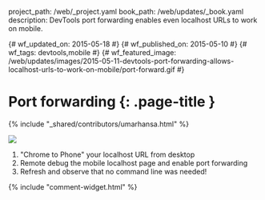 project_path: /web/_project.yaml
book_path: /web/updates/_book.yaml
description: DevTools port forwarding enables even localhost URLs to work on mobile.

{# wf_updated_on: 2015-05-18 #}
{# wf_published_on: 2015-05-10 #}
{# wf_tags: devtools,mobile #}
{# wf_featured_image: /web/updates/images/2015-05-11-devtools-port-forwarding-allows-localhost-urls-to-work-on-mobile/port-forward.gif #}

# Port forwarding {: .page-title }

{% include "_shared/contributors/umarhansa.html" %}


<img src="/web/updates/images/2015-05-11-devtools-port-forwarding-allows-localhost-urls-to-work-on-mobile/port-forward.gif">

<ol>
<li>"Chrome to Phone" your localhost URL from desktop</li>
<li>Remote debug the mobile localhost page and enable port forwarding</li>
<li>Refresh and observe that no command line was needed!</li>
</ol>


{% include "comment-widget.html" %}

